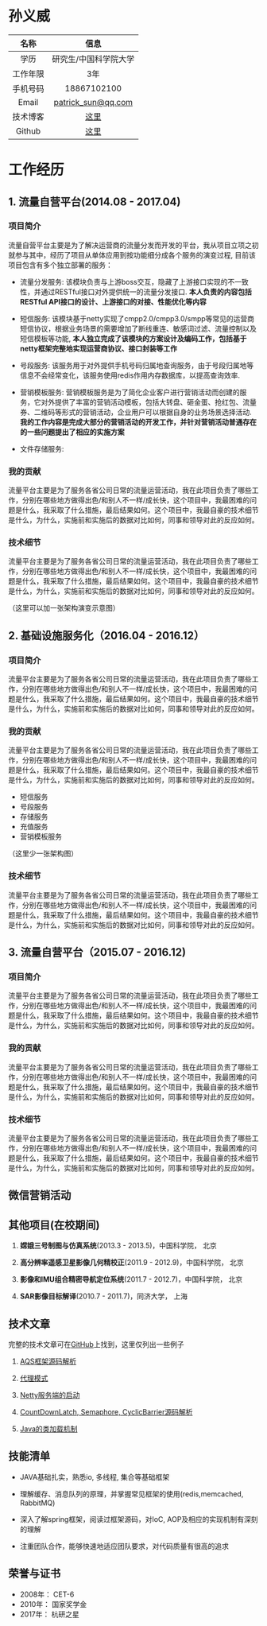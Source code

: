 # 孙义威
| 名称 | 信息           |
|:-------------:|:-------------:|
| 学历 | 研究生/中国科学院大学 |
| 工作年限 | 3年 |
| 手机号码 | 18867102100 |
| Email | patrick_sun@qq.com |
| 技术博客 | [这里](https://essviv.github.com) |
| Github  | [这里](https://github.com/essviv) | 

# 工作经历

## 1. 流量自营平台(2014.08 - 2017.04)

### 项目简介

流量自营平台主要是为了解决运营商的流量分发而开发的平台，我从项目立项之初就参与其中，经历了项目从单体应用到按功能细分成各个服务的演变过程, 目前该项目包含有多个独立部署的服务：

* 流量分发服务: 该模块负责与上游boss交互，隐藏了上游接口实现的不一致性，并通过RESTful接口对外提供统一的流量分发接口. **本人负责的内容包括RESTful API接口的设计、上游接口的对接、性能优化等内容**

* 短信服务: 该模块基于netty实现了cmpp2.0/cmpp3.0/smpp等常见的运营商短信协议，根据业务场景的需要增加了断线重连、敏感词过滤、流量控制以及短信模板等功能, **本人独立完成了该模块的方案设计及编码工作，包括基于netty框架完整地实现运营商协议、接口封装等工作**

* 号段服务: 该服务用于对外提供手机号码归属地查询服务，由于号段归属地等信息不会经常变化，该服务使用redis作用内存数据库，以提高查询效率.

* 营销模板服务: 营销模板服务是为了简化企业客户进行营销活动而创建的服务，它对外提供了丰富的营销活动模板，包括大转盘、砸金蛋、抢红包、流量券、二维码等形式的营销活动，企业用户可以根据自身的业务场景选择活动. **我的工作内容是完成大部分的营销活动的开发工作，并针对营销活动普通存在的一些问题提出了相应的实施方案**

* 文件存储服务:  

### 我的贡献
流量平台主要是为了服务各省公司日常的流量运营活动，我在此项目负责了哪些工作，分别在哪些地方做得出色/和别人不一样/成长快，这个项目中，我最困难的问题是什么，我采取了什么措施，最后结果如何。这个项目中，我最自豪的技术细节是什么，为什么，实施前和实施后的数据对比如何，同事和领导对此的反应如何。

### 技术细节
流量平台主要是为了服务各省公司日常的流量运营活动，我在此项目负责了哪些工作，分别在哪些地方做得出色/和别人不一样/成长快，这个项目中，我最困难的问题是什么，我采取了什么措施，最后结果如何。这个项目中，我最自豪的技术细节是什么，为什么，实施前和实施后的数据对比如何，同事和领导对此的反应如何。

（这里可以加一张架构演变示意图）

## 2. 基础设施服务化（2016.04 - 2016.12）

### 项目简介
流量平台主要是为了服务各省公司日常的流量运营活动，我在此项目负责了哪些工作，分别在哪些地方做得出色/和别人不一样/成长快，这个项目中，我最困难的问题是什么，我采取了什么措施，最后结果如何。这个项目中，我最自豪的技术细节是什么，为什么，实施前和实施后的数据对比如何，同事和领导对此的反应如何。

### 我的贡献
流量平台主要是为了服务各省公司日常的流量运营活动，我在此项目负责了哪些工作，分别在哪些地方做得出色/和别人不一样/成长快，这个项目中，我最困难的问题是什么，我采取了什么措施，最后结果如何。这个项目中，我最自豪的技术细节是什么，为什么，实施前和实施后的数据对比如何，同事和领导对此的反应如何。

* 短信服务
* 号段服务
* 存储服务
* 充值服务
* 营销模板服务

（这里少一张架构图）

### 技术细节
流量平台主要是为了服务各省公司日常的流量运营活动，我在此项目负责了哪些工作，分别在哪些地方做得出色/和别人不一样/成长快，这个项目中，我最困难的问题是什么，我采取了什么措施，最后结果如何。这个项目中，我最自豪的技术细节是什么，为什么，实施前和实施后的数据对比如何，同事和领导对此的反应如何。

## 3. 流量自营平台（2015.07 - 2016.12)

### 项目简介
流量平台主要是为了服务各省公司日常的流量运营活动，我在此项目负责了哪些工作，分别在哪些地方做得出色/和别人不一样/成长快，这个项目中，我最困难的问题是什么，我采取了什么措施，最后结果如何。这个项目中，我最自豪的技术细节是什么，为什么，实施前和实施后的数据对比如何，同事和领导对此的反应如何。

### 我的贡献
流量平台主要是为了服务各省公司日常的流量运营活动，我在此项目负责了哪些工作，分别在哪些地方做得出色/和别人不一样/成长快，这个项目中，我最困难的问题是什么，我采取了什么措施，最后结果如何。这个项目中，我最自豪的技术细节是什么，为什么，实施前和实施后的数据对比如何，同事和领导对此的反应如何。

### 技术细节
流量平台主要是为了服务各省公司日常的流量运营活动，我在此项目负责了哪些工作，分别在哪些地方做得出色/和别人不一样/成长快，这个项目中，我最困难的问题是什么，我采取了什么措施，最后结果如何。这个项目中，我最自豪的技术细节是什么，为什么，实施前和实施后的数据对比如何，同事和领导对此的反应如何。


## 微信营销活动
 
## 其他项目(在校期间)

1. **嫦娥三号制图与仿真系统**(2013.3 - 2013.5)，中国科学院， 北京
 
2. **高分辨率遥感卫星影像几何精校正**(2011.9 - 2012.9)，中国科学院， 北京
 
3. **影像和IMU组合精密导航定位系统**(2011.7 - 2012.7)，中国科学院， 北京

4. **SAR影像目标解译**(2010.7 - 2011.7)，同济大学， 上海

## 技术文章

完整的技术文章可在[GitHub](https://essviv.github.io/)上找到，这里仅列出一些例子

1. [AQS框架源码解析](http://essviv.github.io/2017/01/25/%E5%A4%9A%E7%BA%BF%E7%A8%8B/juc/AQS%E6%A1%86%E6%9E%B6/AQS%E6%A1%86%E6%9E%B6%E6%BA%90%E7%A0%81%E8%A7%A3%E6%9E%90/)

2. [代理模式](http://essviv.github.io/2017/01/25/%E8%AE%BE%E8%AE%A1%E6%A8%A1%E5%BC%8F/%E4%BB%A3%E7%90%86%E6%A8%A1%E5%BC%8F/)

3. [Netty服务端的启动](http://essviv.github.io/2017/01/25/IO/netty/Netty%E6%BA%90%E7%A0%81%E5%AD%A6%E4%B9%A0%E7%B3%BB%E5%88%97---%E6%9C%8D%E5%8A%A1%E7%AB%AF%E7%9A%84%E5%90%AF%E5%8A%A8/)

4. [CountDownLatch, Semaphore, CyclicBarrier源码解析](http://essviv.github.io/2017/01/25/%E5%A4%9A%E7%BA%BF%E7%A8%8B/juc/AQS%E6%A1%86%E6%9E%B6/CountDownLatch,%20Semaphore,%20CyclicBarrier%E6%BA%90%E7%A0%81%E8%A7%A3%E6%9E%90/)

5. [Java的类加载机制](http://essviv.github.io/2017/02/03/JVM/JVM%E7%9A%84%E7%B1%BB%E5%8A%A0%E8%BD%BD%E6%9C%BA%E5%88%B6/)

## 技能清单

* JAVA基础扎实，熟悉io, 多线程, 集合等基础框架

* 理解缓存、消息队列的原理，并掌握常见框架的使用(redis,memcached, RabbitMQ)

* 深入了解spring框架，阅读过框架源码，对IoC, AOP及相应的实现机制有深刻的理解

* 注重团队合作，能够快速地适应团队要求，对代码质量有很高的追求

## 荣誉与证书

* 2008年： CET-6
* 2010年： 国家奖学金
* 2017年： 杭研之星
